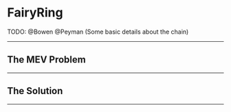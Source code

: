 # FairyRing

TODO: @Bowen @Peyman (Some basic details about the chain)

---

## The MEV Problem

---

## The Solution

---
